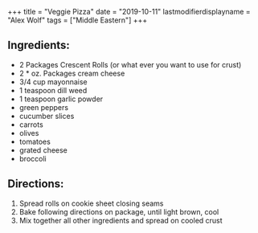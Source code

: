 +++
title = "Veggie Pizza"
date = "2019-10-11"
lastmodifierdisplayname = "Alex Wolf"
tags = ["Middle Eastern"]
+++

## Ingredients:

* 2 Packages Crescent Rolls (or what ever you want to use for crust)
* 2 * oz. Packages cream cheese
* 3/4 cup mayonnaise
* 1 teaspoon dill weed
* 1 teaspoon garlic powder
* green peppers
* cucumber slices
* carrots 
* olives
* tomatoes
* grated cheese
* broccoli

## Directions:

1. Spread rolls on cookie sheet closing seams
2. Bake following directions on package, until light brown, cool
3. Mix together all other ingredients and spread on cooled crust